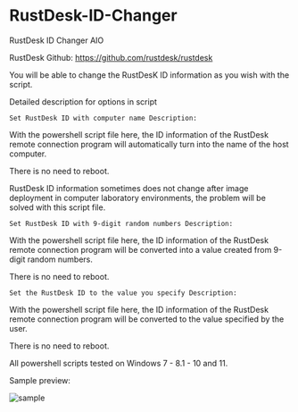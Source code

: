 # RustDesk-ID-Changer
RustDesk ID Changer AIO

RustDesk Github: https://github.com/rustdesk/rustdesk

You will be able to change the RustDesK ID information as you wish with the script.

Detailed description for options in script

	Set RustDesk ID with computer name Description:
With the powershell script file here, the ID information of the RustDesk remote connection program will automatically turn into the name of the host computer.

There is no need to reboot.

RustDesk ID information sometimes does not change after image deployment in computer laboratory environments, the problem will be solved with this script file.


	Set RustDesk ID with 9-digit random numbers Description:
With the powershell script file here, the ID information of the RustDesk remote connection program will be converted into a value created from 9-digit random numbers.

There is no need to reboot.


	Set the RustDesk ID to the value you specify Description:

With the powershell script file here, the ID information of the RustDesk remote connection program will be converted to the value specified by the user.

There is no need to reboot.


All powershell scripts tested on Windows 7 - 8.1 - 10 and 11.

Sample preview:

![sample](https://github.com/abdullah-erturk/RustDesk-ID-Changer/blob/main/RustDesk_ID_Changer.jpg)


